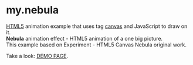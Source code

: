 # my.nebula
<a href="http://htmlbook.ru/html5">HTML5</a> animation example that uses tag <a href="http://htmlbook.ru/html/canvas">canvas</a> and JavaScript to draw on it.
<br>
<b>Nebula</b> animation effect - HTML5 animation of a one big picture.
<br>
This example based on <a hr="http://www.professorcloud.com/mainsite/canvas-nebula.htm">Experiment - HTML5 Canvas Nebula</a> original work.

Take a look: <a href="http://u123.somee.com/my.nebula/my.nebula.html">DEMO PAGE</a>.
